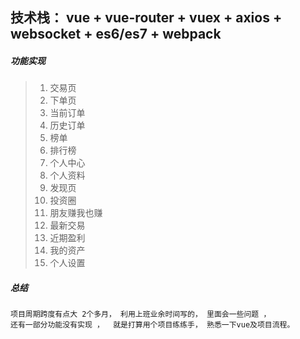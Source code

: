 技术栈：  vue + vue-router + vuex + axios + websocket + es6/es7 + webpack
-------------------------------------------------------------------------


#####  功能实现     
>    1. 交易页
>    2. 下单页
>    3. 当前订单
>    4. 历史订单
>    5. 榜单
>    6. 排行榜
>    7. 个人中心
>    8. 个人资料
>    9. 发现页
>    10. 投资圈
>    11. 朋友赚我也赚
>    12. 最新交易
>    13. 近期盈利
>    14. 我的资产
>    15. 个人设置

##### 总结
    项目周期跨度有点大 2个多月， 利用上班业余时间写的， 里面会一些问题 ，    
    还有一部分功能没有实现 ，  就是打算用个项目练练手， 熟悉一下vue及项目流程。
           
